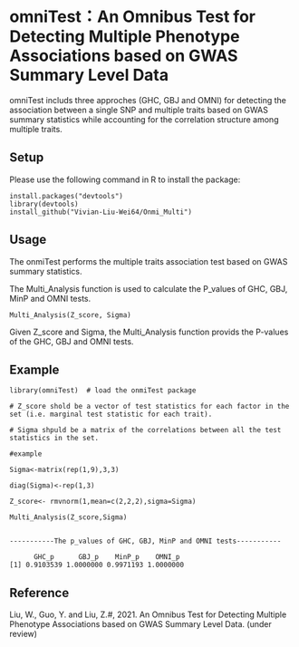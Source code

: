 # omniTest：An Omnibus Test for Detecting Multiple Phenotype Associations based on GWAS Summary Level Data 
omniTest includs three approches (GHC, GBJ and OMNI) for detecting the association between a single SNP and multiple traits based on GWAS summary statistics while accounting for the correlation structure among multiple traits.

## Setup

Please use the following command in R to install the package:
```
install.packages("devtools") 
library(devtools)
install_github("Vivian-Liu-Wei64/Onmi_Multi")
```
## Usage

The onmiTest performs the multiple traits association test based on GWAS summary statistics.

The Multi_Analysis function is used to calculate the P_values of GHC, GBJ, MinP and OMNI tests. 

```
Multi_Analysis(Z_score, Sigma)
```
Given Z_score and Sigma, the Multi_Analysis function provids the P-values of the GHC, GBJ and OMNI tests. 


## Example 
```
library(omniTest)  # load the onmiTest package

# Z_score shold be a vector of test statistics for each factor in the set (i.e. marginal test statistic for each trait).

# Sigma shpuld be a matrix of the correlations between all the test statistics in the set.

#example 

Sigma<-matrix(rep(1,9),3,3)  
        
diag(Sigma)<-rep(1,3)

Z_score<- rmvnorm(1,mean=c(2,2,2),sigma=Sigma) 

Multi_Analysis(Z_score,Sigma) 


-----------The p_values of GHC, GBJ, MinP and OMNI tests-----------

      GHC_p      GBJ_p    MinP_p    OMNI_p
[1] 0.9103539 1.0000000 0.9971193 1.0000000

```

## Reference
Liu, W., Guo, Y. and Liu, Z.#,  2021. An Omnibus Test for Detecting Multiple Phenotype Associations based on GWAS Summary Level Data. (under review)

